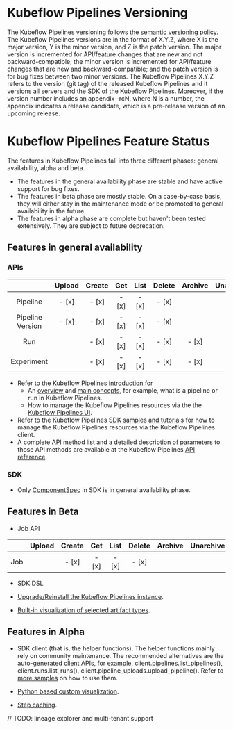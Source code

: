 # Kubeflow Pipelines Versioning

The Kubeflow Pipelines versioning follows the [semantic versioning policy](https://semver.org/). The Kubeflow Pipelines versions are in the format of X.Y.Z, where X is the major version, Y is the minor version, and Z is the patch version. The major version is incremented for API/feature changes that are new and not backward-compatible; the minor version is incremented for API/feature changes that are new and backward-compatible; and the patch version is for bug fixes between two minor versions. The Kubeflow Pipelines X.Y.Z refers to the version (git tag) of the released Kubeflow Pipelines and it versions all servers and the SDK of the Kubeflow Pipelines. Moreover, if the version number includes an appendix -rcN, where N is a number, the appendix indicates a release candidate, which is a pre-release version of an upcoming release.

# Kubeflow Pipelines Feature Status

The features in Kubeflow Pipelines fall into three different phases: general availability,
alpha and beta.

- The features in the general availability phase are stable and have active support for bug fixes.
- The features in beta phase are mostly stable. On a case-by-case basis, they will either
stay in the maintenance mode or be promoted to general availability in the future.
- The features in alpha phase are complete but haven't been tested extensively. They are subject to
future deprecation.

## Features in general availability

### APIs

|                  | Upload | Create | Get | List | Delete | Archive | Unarchive | Enable | Disable | Terminate | Retry |
|:----------------:|:------:|:------:|:---:|:----:|:------:|:-------:|:---------:|:------:|:-------:|:---------:|:-----:|
| Pipeline         | - [x]  |  - [x] |- [x]|- [x] | - [x]  |         |           |
| Pipeline Version | - [x]  |  - [x] |- [x]|- [x] | - [x]  |         |           |
| Run              |        |  - [x] |- [x]|- [x] | - [x]  | - [x]   | - [x]     |        |         | - [x]     | - [x] |
| Experiment       |        |  - [x] |- [x]|- [x] | - [x]  | - [x]   | - [x]     |

* Refer to the Kubeflow Pipelines [introduction]((https://www.kubeflow.org/docs/pipelines/overview/)) for
  - An [overview](https://www.kubeflow.org/docs/pipelines/overview/pipelines-overview/) and [main concepts](https://www.kubeflow.org/docs/pipelines/overview/concepts/), for example, what is a pipeline or run in Kubeflow Pipelines.
  - How to manage the Kubeflow Pipelines resources via the the [Kubeflow Pipelines UI](https://www.kubeflow.org/docs/pipelines/overview/interfaces/).
* Refer to the Kubeflow Pipelines [SDK samples and tutorials](https://www.kubeflow.org/docs/pipelines/tutorials/sdk-examples/)
for how to manage the Kubeflow Pipelines resources via the Kubeflow Pipelines client.
* A complete API method list and a detailed description of parameters to those API methods are available at the Kubeflow Pipelines [API reference](https://www.kubeflow.org/docs/pipelines/reference/api/kubeflow-pipeline-api-spec/).

### SDK

* Only [ComponentSpec](https://github.com/kubeflow/pipelines/blob/master/sdk/python/kfp/components/structures/components.json_schema.json) in SDK is in general availability phase.

## Features in Beta

* Job API

|                  | Upload | Create | Get | List | Delete | Archive | Unarchive | Enable | Disable | Terminate | Retry |
|:----------------:|:------:|:------:|:---:|:----:|:------:|:-------:|:---------:|:------:|:-------:|:---------:|:-----:|
| Job              |        |  - [x] |- [x]|- [x] | - [x]  |         |           | - [x]  | - [x]   |


* SDK DSL

* [Upgrade/Reinstall the Kubeflow Pipelines instance](https://www.kubeflow.org/docs/pipelines/upgrade/).

* [Built-in visualization of selected artifact types](https://www.kubeflow.org/docs/pipelines/sdk/output-viewer/).


## Features in Alpha

* SDK client (that is, the helper functions). The helper functions mainly rely
on community maintenance. The recommended alternatives are the auto-generated
client APIs, for example, client.pipelines.list_pipelines(),
client.runs.list_runs(), client.pipeline_uploads.upload_pipeline(). Refer to
[more samples](https://www.kubeflow.org/docs/pipelines/tutorials/sdk-examples/)
on how to use them.

* [Python based custom visualization](https://www.kubeflow.org/docs/pipelines/sdk/python-based-visualizations/).

* [Step caching](https://www.kubeflow.org/docs/pipelines/caching/).

// TODO: lineage explorer and multi-tenant support




